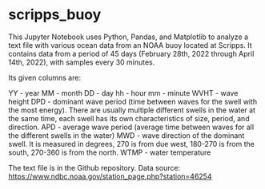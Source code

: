 # scripps_buoy



This Jupyter Notebook uses Python, Pandas, and Matplotlib to analyze a text file with various ocean data from an NOAA buoy located at Scripps. 
It contains data from a period of 45 days (February 28th, 2022 through April 14th, 2022), with samples every 30 minutes.

Its given columns are:

  YY - year
  MM - month
  DD - day
  hh - hour
  mm - minute
  WVHT - wave height
  DPD - dominant wave period (time between waves for the swell with the most energy). There are usually multiple different swells in the water at the same time, each swell has its own characteristics of size, period, and direction.
  APD - average wave period (average time between waves for all the different swells in the water)
  MWD - wave direction of the dominant swell. It is measured in degrees, 270 is from due west, 180-270 is from the south, 270-360 is from the north.
  WTMP - water temperature

The text file is in the Github repository. Data source: https://www.ndbc.noaa.gov/station_page.php?station=46254

